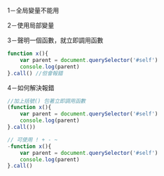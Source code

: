 

1－全局變量不能用



2－使用局部變量



3－聲明一個函數，就立即調用函數

````js
function x(){
    var parent = document.querySelector('#self')
    console.log(parent)
}.call() //但會報錯
````



4－如何解決報錯

```js
//加上括號() 包著立即調用函數
(function x(){
    var parent = document.querySelector('#self')
    console.log(parent)
}.call())
```



```js
// 可使用 ! + - ~
-function x(){
    var parent = document.querySelector('#self')
    console.log(parent)
}.call()
```



